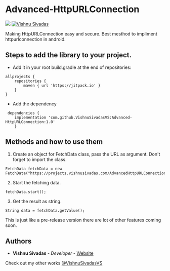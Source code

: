 # Advanced-HttpURLConnection
[![](https://jitpack.io/v/VishnuSivadasVS/Advanced-HttpURLConnection.svg)](https://jitpack.io/#VishnuSivadasVS/Advanced-HttpURLConnection)
[![Vishnu Sivadas](https://www.vishnusivadas.com/github/codequality.svg?style=flat)](https://github.com/VishnuSivadasVS)

Making HttpURLConnection easy and secure. Best mesthod to impliment httpurlconnection in android.

## Steps to add the library to your project.

* Add it in your root build.gradle at the end of repositories:
```
allprojects {
	repositories {
		maven { url 'https://jitpack.io' }
	}
}
```
* Add the dependency
```
 dependencies {
 	implementation 'com.github.VishnuSivadasVS:Advanced-HttpURLConnection:1.0'
	}
```
## Methods and how to use them
1. Create an object for FetchData class, pass the URL as argument. Don't forget to import the class.
```
FetchData fetchData = new FetchData("https://projects.vishnusivadas.com/AdvancedHttpURLConnection/readtest.php");
```
2. Start the fetching data.
```
fetchData.start();
```
3. Get the result as string.
```
String data = fetchData.getValue();
```

This is just like a pre-release version there are lot of other features coming soon.

## Authors

* **Vishnu Sivadas** - *Developer* - [Website](https://www.vishnusivadas.com/)

Check out my other works [@VishnuSivadasVS](https://github.com/VishnuSivadasVS)
